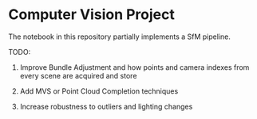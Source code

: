 # Computer Vision Project
The notebook in this repository partially implements a SfM pipeline.

TODO:

  1) Improve Bundle Adjustment and how points and camera indexes from every scene are acquired and store
  
  2) Add MVS or Point Cloud Completion techniques
  
  3) Increase robustness to outliers and lighting changes
